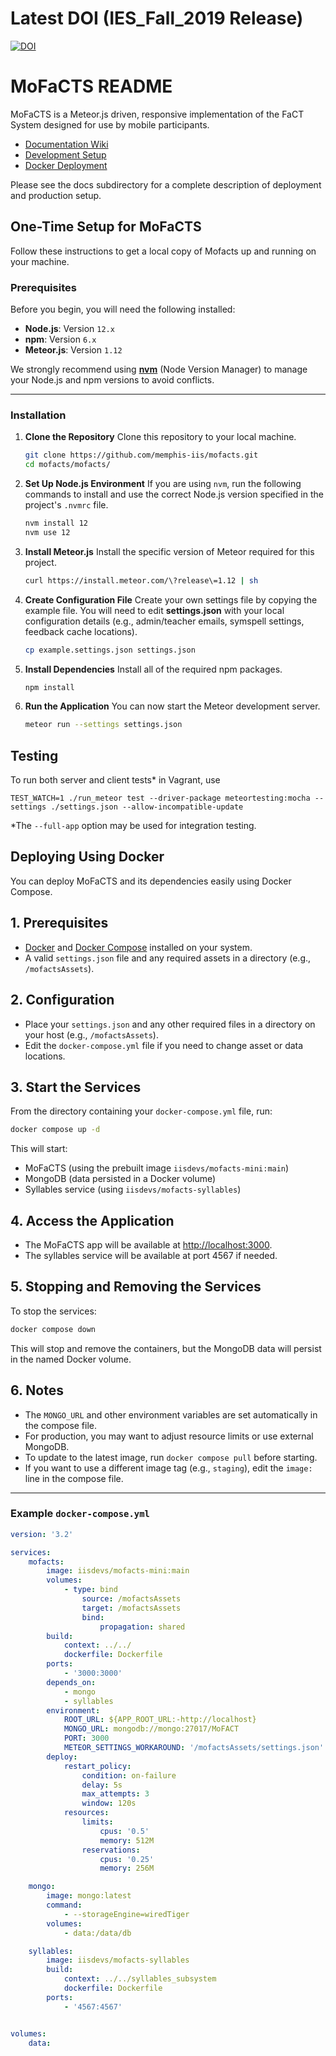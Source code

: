 # Latest DOI (IES_Fall_2019 Release)

[![DOI](https://zenodo.org/badge/202790770.svg)](https://zenodo.org/badge/latestdoi/202790770)

# MoFaCTS README

MoFaCTS is a Meteor.js driven, responsive implementation of the FaCT System
designed for use by mobile participants.
- [Documentation Wiki](https://github.com/memphis-iis/mofacts/wiki)
- [Development Setup](#one-time-setup-for-mofacts)
- [Docker Deployment](#deploying-using-docker)

Please see the docs subdirectory for a complete description of deployment and
production setup.

## One-Time Setup for MoFaCTS

Follow these instructions to get a local copy of Mofacts up and running on your machine.

### Prerequisites

Before you begin, you will need the following installed:
* **Node.js**: Version `12.x`
* **npm**: Version `6.x`
* **Meteor.js**: Version `1.12`

We strongly recommend using **[nvm](https://github.com/nvm-sh/nvm)** (Node Version Manager) to manage your Node.js and npm versions to avoid conflicts.

---

### Installation

1.  **Clone the Repository**
    Clone this repository to your local machine.
    ```bash
    git clone https://github.com/memphis-iis/mofacts.git
    cd mofacts/mofacts/
    ```

2.  **Set Up Node.js Environment**
    If you are using `nvm`, run the following commands to install and use the correct Node.js version specified in the project's `.nvmrc` file.
    ```bash
    nvm install 12
    nvm use 12
    ```

3.  **Install Meteor.js**
    Install the specific version of Meteor required for this project.
    ```bash
    curl https://install.meteor.com/\?release\=1.12 | sh
    ```

4.  **Create Configuration File**
    Create your own settings file by copying the example file. You will need to edit **settings.json** with your local configuration details (e.g., admin/teacher emails, symspell settings, feedback cache locations).
    ```bash
    cp example.settings.json settings.json
    ```

5.  **Install Dependencies**
    Install all of the required npm packages.
    ```bash
    npm install
    ```

6.  **Run the Application**
    You can now start the Meteor development server.
    ```bash
    meteor run --settings settings.json
    ```

## Testing
To run both server and client tests* in Vagrant, use

```
TEST_WATCH=1 ./run_meteor test --driver-package meteortesting:mocha --settings ./settings.json --allow-incompatible-update
```
*The `--full-app` option may be used for integration testing.

## Deploying Using Docker

You can deploy MoFaCTS and its dependencies easily using Docker Compose.

## 1. Prerequisites

- [Docker](https://docs.docker.com/get-docker/) and [Docker Compose](https://docs.docker.com/compose/) installed on your system.
- A valid `settings.json` file and any required assets in a directory (e.g., `/mofactsAssets`).

## 2. Configuration

- Place your `settings.json` and any other required files in a directory on your host (e.g., `/mofactsAssets`).
- Edit the `docker-compose.yml` file if you need to change asset or data locations.

## 3. Start the Services

From the directory containing your `docker-compose.yml` file, run:

```bash
docker compose up -d
```

This will start:
- MoFaCTS (using the prebuilt image `iisdevs/mofacts-mini:main`)
- MongoDB (data persisted in a Docker volume)
- Syllables service (using `iisdevs/mofacts-syllables`)

## 4. Access the Application

- The MoFaCTS app will be available at [http://localhost:3000](http://localhost:3000).
- The syllables service will be available at port 4567 if needed.

## 5. Stopping and Removing the Services

To stop the services:

```bash
docker compose down
```

This will stop and remove the containers, but the MongoDB data will persist in the named Docker volume.

## 6. Notes

- The `MONGO_URL` and other environment variables are set automatically in the compose file.
- For production, you may want to adjust resource limits or use external MongoDB.
- To update to the latest image, run `docker compose pull` before starting.
- If you want to use a different image tag (e.g., `staging`), edit the `image:` line in the compose file.

---

### Example `docker-compose.yml`

```yaml
version: '3.2'

services:
    mofacts:
        image: iisdevs/mofacts-mini:main
        volumes:
            - type: bind
                source: /mofactsAssets
                target: /mofactsAssets
                bind:
                    propagation: shared
        build:
            context: ../../
            dockerfile: Dockerfile
        ports:
            - '3000:3000'
        depends_on:
            - mongo
            - syllables
        environment:
            ROOT_URL: ${APP_ROOT_URL:-http://localhost}
            MONGO_URL: mongodb://mongo:27017/MoFACT
            PORT: 3000
            METEOR_SETTINGS_WORKAROUND: '/mofactsAssets/settings.json'
        deploy:
            restart_policy:
                condition: on-failure
                delay: 5s
                max_attempts: 3
                window: 120s
            resources:
                limits:
                    cpus: '0.5'
                    memory: 512M
                reservations:
                    cpus: '0.25'
                    memory: 256M

    mongo:
        image: mongo:latest
        command:
            - --storageEngine=wiredTiger
        volumes:
            - data:/data/db

    syllables:
        image: iisdevs/mofacts-syllables
        build:
            context: ../../syllables_subsystem
            dockerfile: Dockerfile
        ports:
            - '4567:4567'


volumes:
    data:
```
